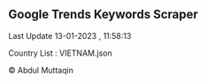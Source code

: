 

## Google Trends Keywords Scraper 
 
Last Update 13-01-2023 , 11:58:13

Country List :
VIETNAM.json



© Abdul Muttaqin 
